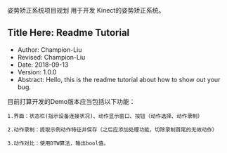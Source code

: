 姿势矫正系统项目规划
用于开发 Kinect的姿势矫正系统。

## Title Here: Readme Tutorial 
- Author: Champion-Liu
- Revised: Champion-Liu
- Date: 2018-09-13
- Version: 1.0.0
- Abstract: Hello, this is the readme tutorial about how to show out your bug.

目前打算开发的Demo版本应当包括以下功能：

    1.界面：状态栏(指示设备连接状况)、动作显示窗口、按钮（动作选择、动作录制）
    
    2.动作录制：提取示例动作特征并保存（之后应添加处理功能，切除录制首尾的无效动作）
    
    3.动作对比：使用DTW算法，输出bool值。
